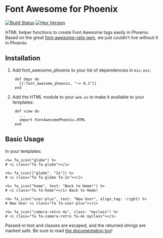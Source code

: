 # Font Awesome for Phoenix

[![Build Status](https://api.travis-ci.org/code-lever/font-awesome-phoenix.svg)](https://travis-ci.org/code-lever/font-awesome-phoenix)
[![Hex Version](https://img.shields.io/hexpm/v/font_awesome_phoenix.svg "Hex Version")](https://hex.pm/packages/font_awesome_phoenix)

HTML helper functions to create Font Awesome tags easily in Phoenix.  Based on the great [font-awesome-rails gem](https://github.com/bokmann/font-awesome-rails), we just couldn't live without it in Phoenix.

## Installation

1. Add font_awesome_phoenix to your list of dependencies in `mix.exs`:

        def deps do
          [{:font_awesome_phoenix, "~> 0.1"}]
        end

2. Add the HTML module to your `web.ex` to make it available to your templates:

        def view do
          ...
          import FontAwesomePhoenix.HTML
        end

## Basic Usage

In your templates:

    <%= fa_icon("globe") %>
    # <i class="fa fa-globe"></i>

    <%= fa_icon(["globe", "2x"]) %>
    # <i class="fa fa-globe fa-2x"></i>

    <%= fa_icon("home", text: "Back to Home!") %>
    # <i class="fa fa-home"></i> Back to Home!

    <%= fa_icon("user-plus", text: "New User", align_tag: :right) %>
    # New User <i class="fa fa-user-plus"></i>

    <%= fa_icon("camera-retro 4x", class: "myclass") %>
    # <i class="fa fa-camera-retro fa-4x myclass"></i>

Passed-in text and classes are escaped, and the returned strings are marked safe. Be sure to read [the documentation too](http://hexdocs.pm/font_awesome_phoenix)!
